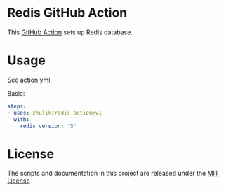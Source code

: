 # Redis GitHub Action

This [GitHub Action](https://github.com/features/actions) sets up Redis database.

# Usage

See [action.yml](action.yml)

Basic:
```yaml
steps:
- uses: zhulik/redis-action@v1
  with:
    redis version: '5'
```

# License

The scripts and documentation in this project are released under the [MIT License](LICENSE)
